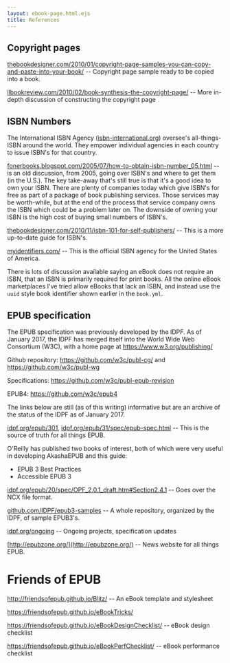 ```yaml
---
layout: ebook-page.html.ejs
title: References
---
```


## Copyright pages

[thebookdesigner.com/2010/01/copyright-page-samples-you-can-copy-and-paste-into-your-book/](http://www.thebookdesigner.com/2010/01/copyright-page-samples-you-can-copy-and-paste-into-your-book/) -- Copyright page sample ready to be copied into a book.

[llbookreview.com/2010/02/book-synthesis-the-copyright-page/](http://llbookreview.com/2010/02/book-synthesis-the-copyright-page/) -- More in-depth discussion of constructing the copyright page

## ISBN Numbers

The International ISBN Agency ([isbn-international.org](https://www.isbn-international.org/)) oversee's all-things-ISBN around the world.  They empower individual agencies in each country to issue ISBN's for that country.

[fonerbooks.blogspot.com/2005/07/how-to-obtain-isbn-number_05.html](http://www.fonerbooks.blogspot.com/2005/07/how-to-obtain-isbn-number_05.html) -- is an old discussion, from 2005, going over ISBN's and where to get them (in the U.S.).  The key take-away that's still true is that it's a good idea to own your ISBN.  There are plenty of companies today which give ISBN's for free as part of a package of book publishing services.  Those services may be worth-while, but at the end of the process that service company owns the ISBN which could be a problem later on.  The downside of owning your ISBN is the high cost of buying small numbers of ISBN's.

[thebookdesigner.com/2010/11/isbn-101-for-self-publishers/](http://www.thebookdesigner.com/2010/11/isbn-101-for-self-publishers/) -- This is a more up-to-date guide for ISBN's.

[myidentifiers.com/](https://www.myidentifiers.com/) -- This is the official ISBN agency for the United States of America.

There is lots of discussion available saying an eBook does not require an ISBN, that an ISBN is primarily required for print books.  All the online eBook marketplaces I've tried allow eBooks that lack an ISBN, and instead use the `uuid` style book identifier shown earlier in the `book.yml`.  

## EPUB specification

The EPUB specification was previously developed by the IDPF.  As of January 2017, the IDPF has merged itself into the World Wide Web Consortium (W3C), with a home page at https://www.w3.org/publishing/

Github repository: https://github.com/w3c/publ-cg/ and https://github.com/w3c/publ-wg

Specifications: https://github.com/w3c/publ-epub-revision

EPUB4: https://github.com/w3c/epub4

The links below are still (as of this writing) informative but are an archive of the status of the IDPF as of January 2017.

[idpf.org/epub/301](http://idpf.org/epub/301), [idpf.org/epub/31/spec/epub-spec.html](http://idpf.org/epub/31/spec/epub-spec.html) -- This is the source of truth for all things EPUB.

O'Reilly has published two books of interest, both of which were very useful in developing AkashaEPUB and this guide:

* EPUB 3 Best Practices
* Accessible EPUB 3

[idpf.org/epub/20/spec/OPF_2.0.1_draft.htm#Section2.4.1](http://www.idpf.org/epub/20/spec/OPF_2.0.1_draft.htm#Section2.4.1) -- Goes over the NCX file format.

[github.com/IDPF/epub3-samples](https://github.com/IDPF/epub3-samples) -- A whole repository, organized by the IDPF, of sample EPUB3's.

[idpf.org/ongoing](http://idpf.org/ongoing) -- Ongoing projects, specification updates

[http://epubzone.org/](http://epubzone.org/) -- News website for all things EPUB.

# Friends of EPUB

http://friendsofepub.github.io/Blitz/ -- An eBook template and stylesheet

https://friendsofepub.github.io/eBookTricks/

https://friendsofepub.github.io/eBookDesignChecklist/ -- eBook design checklist

https://friendsofepub.github.io/eBookPerfChecklist/ -- eBook performance checklist
